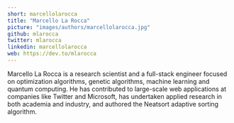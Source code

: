 ```yaml
---
short: marcellolarocca
title: "Marcello La Rocca"
picture: "images/authors/marcellolarocca.jpg"
github: mlarocca
twitter: mlarocca
linkedin: marcellolarocca
web: https://dev.to/mlarocca
---
```


Marcello La Rocca is a research scientist and a full-stack engineer focused on optimization algorithms, genetic algorithms, machine learning and quantum computing. He has contributed to large-scale web applications at companies like Twitter and Microsoft, has undertaken applied research in both academia and industry, and authored the Neatsort adaptive sorting algorithm.